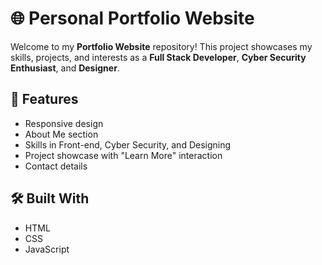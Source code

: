 

# 🌐 Personal Portfolio Website

Welcome to my **Portfolio Website** repository! This project showcases my skills, projects, and interests as a **Full Stack Developer**, **Cyber Security Enthusiast**, and **Designer**.

## 🚀 Features

- Responsive design
- About Me section
- Skills in Front-end, Cyber Security, and Designing
- Project showcase with "Learn More" interaction
- Contact details

## 🛠️ Built With

- HTML
- CSS
- JavaScript
